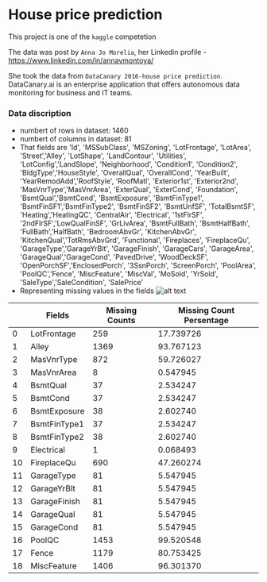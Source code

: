 # House price prediction 
This project is one of the `kaggle` competetion

The data was post by `Anna Jo Morelia`, her Linkedin profile - https://www.linkedin.com/in/annavmontoya/

She took the data from `DataCanary 2016-house price prediction`. DataCanary.ai is an enterprise application that offers autonomous data monitoring for business and IT teams.

### Data discription 
* numbert of rows in dataset:  1460
* numbert of columns in dataset:  81
* That fields are 'Id', 'MSSubClass', 'MSZoning', 'LotFrontage', 'LotArea', 'Street','Alley', 'LotShape', 'LandContour', 'Utilities', 'LotConfig','LandSlope', 'Neighborhood', 'Condition1', 'Condition2', 'BldgType','HouseStyle', 'OverallQual', 'OverallCond', 'YearBuilt', 'YearRemodAdd','RoofStyle', 'RoofMatl', 'Exterior1st', 'Exterior2nd', 'MasVnrType','MasVnrArea', 'ExterQual', 'ExterCond', 'Foundation', 'BsmtQual','BsmtCond', 'BsmtExposure', 'BsmtFinType1', 'BsmtFinSF1','BsmtFinType2', 'BsmtFinSF2', 'BsmtUnfSF', 'TotalBsmtSF', 'Heating','HeatingQC', 'CentralAir', 'Electrical', '1stFlrSF', '2ndFlrSF','LowQualFinSF', 'GrLivArea', 'BsmtFullBath', 'BsmtHalfBath', 'FullBath','HalfBath', 'BedroomAbvGr', 'KitchenAbvGr', 'KitchenQual','TotRmsAbvGrd', 'Functional', 'Fireplaces', 'FireplaceQu', 'GarageType','GarageYrBlt', 'GarageFinish', 'GarageCars', 'GarageArea', 'GarageQual','GarageCond', 'PavedDrive', 'WoodDeckSF', 'OpenPorchSF','EnclosedPorch', '3SsnPorch', 'ScreenPorch', 'PoolArea', 'PoolQC','Fence', 'MiscFeature', 'MiscVal', 'MoSold', 'YrSold', 'SaleType','SaleCondition', 'SalePrice'
* Representing missing values in the fields
![alt text](image.png)

| 	 |  Fields	      | Missing Counts	|  Missing Count Persentage   |
|----|----------------|-----------------|-----------------------------|
| 0	 |  LotFrontage	  |   259	        |       17.739726             |
| 1	 |  Alley	      |   1369	        |       93.767123             |
| 2	 |  MasVnrType	  |   872	        |       59.726027             |
| 3	 |  MasVnrArea	  |   8	            |       0.547945              |
| 4	 |  BsmtQual	  |   37	        |       2.534247              |
| 5	 |  BsmtCond	  |   37	        |       2.534247              |
| 6	 |  BsmtExposure  |	  38            |       2.602740              |
| 7	 |  BsmtFinType1  |	  37            |       2.534247              |
| 8	 |  BsmtFinType2  |	  38            |       2.602740              |
| 9	 |  Electrical	  |   1	            |       0.068493              |
| 10 |  FireplaceQu	  |   690	        |       47.260274             |
| 11 |  GarageType	  |   81	        |       5.547945              |
| 12 |  GarageYrBlt	  |   81	        |       5.547945              |
| 13 |  GarageFinish  |	  81            |       5.547945              |
| 14 |  GarageQual	  |   81	        |       5.547945              |
| 15 |  GarageCond	  |   81	        |       5.547945              |
| 16 |  PoolQC	      |   1453	        |       99.520548             |
| 17 |  Fence	      |   1179	        |       80.753425             |
| 18 |  MiscFeature	  |   1406	        |       96.301370             |